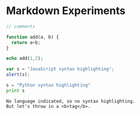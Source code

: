 # Markdown Experiments

```php
// comments 

function add(a, b) {
  return a+b;
}

echo add(1,2);
```

```javascript
var s = "JavaScript syntax highlighting";
alert(s);
```
 
```python
s = "Python syntax highlighting"
print s
```
 
```
No language indicated, so no syntax highlighting. 
But let's throw in a <b>tag</b>.
```
